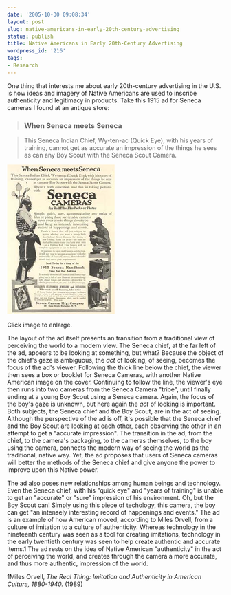 ```yaml
---
date: '2005-10-30 09:08:34'
layout: post
slug: native-americans-in-early-20th-century-advertising
status: publish
title: Native Americans in Early 20th-Century Advertising
wordpress_id: '216'
tags:
- Research
---
```


One thing that interests me about early 20th-century advertising in the U.S. is how ideas and imagery of Native Americans are used to inscribe authenticity and legitimacy in products. Take this 1915 ad for Seneca cameras I found at an antique store:




> 

> 
> ### When Seneca meets Seneca
> 
> 

> 
> This Seneca Indian Chief, Wy-ten-ac (Quick Eye), with his years of training, cannot get as accurate an impression of the things he sees as can any Boy Scout with the Seneca Scout Camera.
> 
> 






[![Advertisement for Seneca Cameras, April 10, 1915, featuring a Seneca Indian Chief named Wytenac and Boy Scout using a Seneca camera.](/i/seneca-small.jpg)](/i/seneca.jpg)


Click image to enlarge.







The layout of the ad itself presents an transition from a traditional view of perceiving the world to a modern view. The Seneca chief, at the far left of the ad, appears to be looking at something, but what? Because the object of the chief's gaze is ambiguous, the _act_ of looking, of seeing, becomes the focus of the ad's viewer. Following the thick line below the chief, the viewer then sees a box or booklet for Seneca Cameras, with another Native American image on the cover. Continuing to follow the line, the viewer's eye then runs into two cameras from the Seneca Camera "tribe", until finally ending at a young Boy Scout using a Seneca camera. Again, the focus of the boy's gaze is unknown, but here again the _act_ of looking is important. Both subjects, the Seneca chief and the Boy Scout, are in the act of seeing. Although the perspective of the ad is off, it's possible that the Seneca chief and the Boy Scout are looking at each other, each observing the other in an attempt to get a "accurate impression". The transition in the ad, from the chief, to the camera's packaging, to the cameras themselves, to the boy using the camera, connects the modern way of seeing the world as the traditional, native way. Yet, the ad proposes that users of Seneca cameras will better the methods of the Seneca chief and give anyone the power to improve upon this Native power.




The ad also poses new relationships among human beings and technology. Even the Seneca chief, with his "quick eye" and "years of training" is unable to get an "accurate" or "sure" impression of his environment. Oh, but the Boy Scout can! Simply using this piece of techology, this camera, the boy can get "an intensely interesting record of happenings and events." The ad is an example of how American moved, according to Miles Orvell, from a culture of imitation to a culture of authenticity. Whereas technology in the nineteenth century was seen as a tool for creating imitations, technology in the early twentieth century was seen to help create authentic and accurate items.1 The ad rests on the idea of Native American "authenticity" in the act of perceiving the world, and creates through the camera a more accurate, and thus more authentic, impression of the world.




1Miles Orvell, _The Real Thing: Imitation and Authenticity in American Culture, 1880-1940._ (1989)
